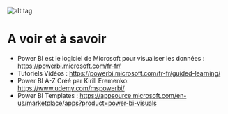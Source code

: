  ![alt tag](https://powerbicdn.azureedge.net/mediahandler/blog/legacymedia/8507.LiveReportTile.gif)

# A voir et à savoir 
* Power BI est le logiciel de Microsoft pour visualiser les données : https://powerbi.microsoft.com/fr-fr/
* Tutoriels Vidéos : https://powerbi.microsoft.com/fr-fr/guided-learning/
* Power BI A-Z Créé par Kirill Eremenko: https://www.udemy.com/mspowerbi/
* Power BI Templates : https://appsource.microsoft.com/en-us/marketplace/apps?product=power-bi-visuals


